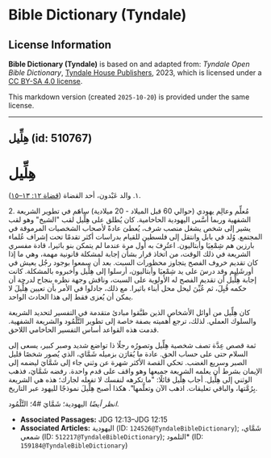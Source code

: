 # Bible Dictionary (Tyndale)

## License Information

**Bible Dictionary (Tyndale)** is based on and adapted from: _Tyndale Open Bible Dictionary_, [Tyndale House Publishers](https://tyndaleopenresources.com/), 2023, which is licensed under a [CC BY-SA 4.0 license](https://creativecommons.org/licenses/by-sa/4.0/legalcode.en).

This markdown version (created `2025-10-20`) is provided under the same license.



--------------------------------

## هِلِّيل (id: 510767)

هِلِّيل
=======

١. والد عَبْدون، أحد القضاة ([قضاة ١٢: ١٣–١٥](https://ref.ly/Judg12:13-Judg12:15)).

2\. مُعلِّم وعالِم يهودي (حوالي 60 قبل الميلاد \- 20 ميلادية) ساهَم في تطوير الشريعة الشفهية وربما أسَّس اليهودية الحاخامية. كان يُطلق على هِلِّيل لقب "الشيخ" وهو لقب يشير إلى شخص يشغل منصب شرف، يُعطىَ عادةً لأصحاب الشخصيات المرموقة في المجتمع. وُلد في بابل وانتقل إلى فلسطين للقيام بدراسات أكثر تقدمًا تحت إشراف عُلماء بارزين هم شِمْعِيَا وأبتاليون. اعتُرِفَ به أول مرة عندما لم يتمكن بنو باثيرا، قادة مفسري الشريعة في ذلك الوقت، من اتخاذ قرار بشأن إجابة لمشكلة قانونية مهمة، وهي ما إذا كان تقديم خروف الفصح يتجاوز محظورات السبت. بعد أن سمعوا بوجود رجُل يعيش في أورشَلِيم وقد درسَ على يد شِمْعِيَا وأبتاليون، أرسلوا إلى هِلِّيل وأخبروه بالمشكلة. كانت إجابة هِلِّيل أن تقديم الفصح له الأولوية على السبت، وناقش وجهة نظره بنجاح لدرجة أن حكمه قُبِلَ، ثم عُيِّنَ ليحل محل أبناء باثيرا. مع ذلك، جادلوا في الأمر بأن تعيين هِلِّيلَ لا يمكن أن يُعزى فقط إلى هذا الحادث الواحد.

كان هِلِّيل من أوائل الأشخاص الذين طبَّقوا مبادئ متقدمة في التفسير لتحديد الشريعة والسلوك العملي. لذلك، ترجع أهميته بصفة خاصة إلى تطوير التَّلْمُود والشريعة الشفهية. قدمت هذه القواعد أساس التفسير الحاخامي اللاحق.

ثمة قصص عِدَّة تصف شخصية هِلِّيل وتصورُه رجلًا ذا تواضع شديد وصبر كبير، يسعى إلى السلام حتى على حساب الحق. عادة ما يُقارَن بزميله شَمَّاي، الذي يُصور شخصًا قليل الصبر وسريع الغضب. تحكي القصة الأكثر شهرة عن وثني جاء إلى شَمَّايَ ليضمه إلى الإيمان بشرط أن يعلمه الشريعة جميعها وهو واقف على قدم واحدة. رفضه شَمَّايَ، فذهب الوثني إلى هِلِّيل. أجاب هِلِّيل قائلًا: "ما تكرهه لنفسك لا تفعله لجارك؛ هذه هي الشريعة بِرُمَّتها، والباقي تعليقات. اذهب الآن وتعلَّمها". هكذا أصبح هِلِّيلَ نموذجًا لليهود عبر التاريخ.

*انظر أيضًا* اليهودية؛ شَمَّايَ \#4؛ التَّلْمُود.

* **Associated Passages:** JDG 12:13–JDG 12:15
* **Associated Articles:** اليهودية (ID: `124526@TyndaleBibleDictionary`); شَمَّاي، شمعي (ID: `512217@TyndaleBibleDictionary`); التلمود* (ID: `159184@TyndaleBibleDictionary`)

